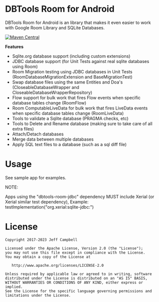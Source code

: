 DBTools Room for Android
========================

DBTools Room for Android is an library that makes it even easier to work with Google Room Library and SQLite Databases.

[![Maven Central](https://maven-badges.herokuapp.com/maven-central/org.dbtools/dbtools-room/badge.svg)](https://maven-badges.herokuapp.com/maven-central/org.dbtools/dbtools-room)

**Features**

* Sqlite.org database support (including custom extensions)
* JDBC database support (for Unit Tests against real sqlite databases using Room)
* Room Migration testing using JDBC databases in Unit Tests (RoomDatabaseMigrationExtension and BaseMigrationTest)
* Swap database files using the same Entities and Doa's (CloseableDatabaseWrapper and CloseableDatabaseWrapperRepository)
* Flow support for bulk work that fires Flow events when specific database tables change (RoomFlow)
* Room ComputableLiveData for bulk work that fires LiveData events when specific database tables change (RoomLiveData)
* Tools to validate a Sqlite database (PRAGMA checks, etc)
* Tools to Delete and Rename database (making sure to take care of all extra files)
* Attach/Detach databases
* Merge data between multiple databases
* Apply SQL text files to a database (such as a sql diff file)

Usage
=====
See sample app for examples.

NOTE:

Apps using the "dbtools-room-jdbc" dependency MUST include Xerial (or Xerial similar test dependency), Example: testImplementation("org.xerial:sqlite-jdbc:<latest version of xerial>")

License
=======

    Copyright 2017-2023 Jeff Campbell

    Licensed under the Apache License, Version 2.0 (the "License");
    you may not use this file except in compliance with the License.
    You may obtain a copy of the License at

       http://www.apache.org/licenses/LICENSE-2.0

    Unless required by applicable law or agreed to in writing, software
    distributed under the License is distributed on an "AS IS" BASIS,
    WITHOUT WARRANTIES OR CONDITIONS OF ANY KIND, either express or implied.
    See the License for the specific language governing permissions and
    limitations under the License.
